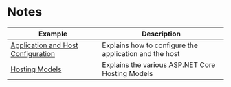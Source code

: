 # Notes

| Example                       | Description                 |
| ---------------------------------------| ----------------------------|
|[Application and Host Configuration](./app-and-host-config.md)| Explains how to configure the application and the host |
|[Hosting Models](./hosting-models.md)| Explains the various ASP.NET Core Hosting Models |
